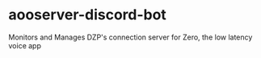# aooserver-discord-bot
Monitors and Manages DZP's connection server for Zero, the low latency voice app
